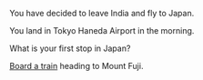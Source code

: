You have decided to leave India and fly to Japan.  

You land in Tokyo Haneda Airport in the morning.

What is your first stop in Japan?

[Board a train](english/dream/fly/asia/japan/train.md) heading to Mount Fuji.